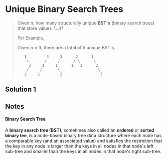 # Unique Binary Search Trees

> Given _n_, how many structurally unique __BST's__ (binary search trees) that store values _1...n_?
>
> For Example,
>
> Given _n = 3_, there are a total of 5 unique BST's.
> ```
>    1         3     3      2      1
>     \       /     /      / \      \
>      3     2     1      1   3      2
>     /     /       \                 \
>    2     1         2                 3 
> ```

## Solution 1

## Notes

#### Binary Search Tree

A __binary search tree (BST)__, sometimes also called an __ordered__ or __sorted binary tee__, is a node-based binary tree data structure where each node has a comparable key (and an associated value) and satisfies the restriction that the key in any node is larger than the keys in all nodes in that node's left sub-tree and smaller than the keys in all nodes in that node's right sub-tree.
